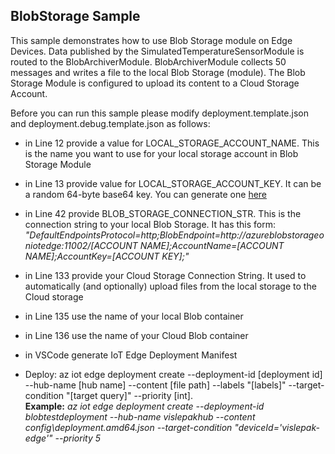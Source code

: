 ## BlobStorage Sample

This sample demonstrates how to use Blob Storage module on Edge Devices.
Data published by the SimulatedTemperatureSensorModule is routed to the BlobArchiverModule.
BlobArchiverModule collects 50 messages and writes a file to the local Blob Storage (module).
The Blob Storage Module is configured to upload its content to a Cloud Storage Account.

Before you can run this sample please modify deployment.template.json and deployment.debug.template.json as follows:

* in Line 12 provide a value for LOCAL_STORAGE_ACCOUNT_NAME. This is the name you want to use for your local storage account in Blob Storage Module

* in Line 13 provide value for LOCAL_STORAGE_ACCOUNT_KEY. It can be a random 64-byte base64 key. You can generate one [here](https://generate.plus/en/base64?gp_base64_base%5Blength%5D=64)

* in Line 42 provide BLOB_STORAGE_CONNECTION_STR. This is the connection string to your local Blob Storage. It has this form: *"DefaultEndpointsProtocol=http;BlobEndpoint=http://azureblobstorageoniotedge:11002/[ACCOUNT NAME];AccountName=[ACCOUNT NAME];AccountKey=[ACCOUNT KEY];"*

* in Line 133 provide your Cloud Storage Connection String. It used to automatically (and optionally) upload files from the local storage to the Cloud storage

* in Line 135 use the name of your local Blob container

* in Line 136 use the name of your Cloud Blob container

* in VSCode generate IoT Edge Deployment Manifest

* Deploy: az iot edge deployment create --deployment-id [deployment id] --hub-name [hub name] --content [file path] --labels "[labels]" --target-condition "[target query]" --priority [int].  
**Example:** *az iot edge deployment create --deployment-id blobtestdeployment --hub-name vislepakhub --content config\deployment.amd64.json --target-condition "deviceId='vislepak-edge'" --priority 5*